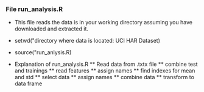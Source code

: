 ### File run_analysis.R 
* This file reads the data is in your working directory assuming you have downloaded and extracted it.
* setwd("directory where data is located: UCI HAR Dataset)
*  source("run_anlysis.R)

* Explanation of run_analysis.R
** Read data from .txtx file 
** combine test and trainings
** read features
** assign names
** find indexes for mean and std
** select data 
** assign names
** combine data 
** transform to data frame
